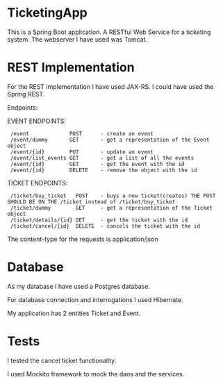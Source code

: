 # TicketingApp
  This is a Spring Boot application.
  A RESTful Web Service for a ticketing system.
  The webserver I have used was Tomcat.
  
# REST Implementation
  For the REST implementation I have used JAX-RS.
  I could have used the Spring REST.
  
  Endpoints:
  
  EVENT ENDPOINTS:
  
     /event             POST      - create an event
     /event/dummy       GET       - get a representation of the Event object
     /event/{id}        PUT       - update an event
     /event/list_events GET       - get a list of all the events
     /event/{id}        GET       - get the event with the id
     /event/{id}        DELETE    - remove the object with the id
     
  TICKET ENDPOINTS:
  
     /ticket/buy_ticket   POST    - buys a new ticket(creates) THE POST SHOULD BE ON THE /ticket instead of /ticket/buy_ticket 
     /ticket/dummy        GET     - get a representation of the Ticket object
     /ticket/details/{id} GET     - get the ticket with the id
     /ticket/cancel/{id}  DELETE  - cancels the ticket with the id
  
  The content-type for the requests is application/json
  
# Database 
  As my database I have used a Postgres database.
  
  For database connection and interrogations I used Hibernate.
  
  My application has 2 entities Ticket and Event.
  
  
# Tests
  I tested the cancel ticket functionality.
  
  I used Mockito framework to mock the daos and the services.
